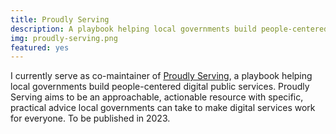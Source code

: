 ```yaml
---
title: Proudly Serving
description: A playbook helping local governments build people-centered digital public services.
img: proudly-serving.png
featured: yes
---
```


I currently serve as co-maintainer of [Proudly Serving](https://proudlyservingbook.com), a playbook helping local governments build people-centered digital public services. Proudly Serving aims to be an approachable, actionable resource with specific, practical advice local governments can take to make digital services work for everyone. To be published in 2023.